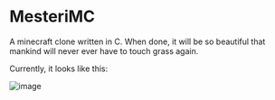 # MesteriMC
A minecraft clone written in C. When done, it will be so beautiful that mankind will never ever have to touch grass again.

Currently, it looks like this:

![image](https://github.com/szobek69420/MesteriMC/assets/137615071/ede8dce0-d875-41f1-a46c-f0d7ff56098b)

